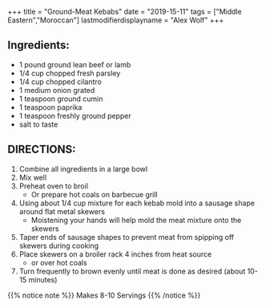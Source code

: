 +++
title = "Ground-Meat Kebabs"
date = "2019-15-11"
tags = ["Middle Eastern","Moroccan"]
lastmodifierdisplayname = "Alex Wolf"
+++

## Ingredients:

* 1 pound ground lean beef or lamb
* 1/4 cup chopped fresh parsley
* 1/4 cup chopped cilantro
* 1 medium onion grated
* 1 teaspoon ground cumin
* 1 teaspoon paprika
* 1 teaspoon freshly ground pepper
* salt to taste

## DIRECTIONS:

1. Combine all ingredients in a large bowl
2. Mix well
3. Preheat oven to broil
    * Or prepare hot coals on barbecue grill
4. Using about 1/4 cup mixture for each kebab mold into a sausage shape around flat metal skewers
    * Moistening your hands will help mold the meat mixture onto the skewers
5. Taper ends of sausage shapes to prevent meat from spipping off skewers during cooking
6. Place skewers on a broiler rack 4 inches from heat source
    * or over hot coals
7. Turn frequently to brown evenly until meat is done as desired (about 10-15 minutes)


{{% notice note %}}
Makes 8-10 Servings
{{% /notice %}}
